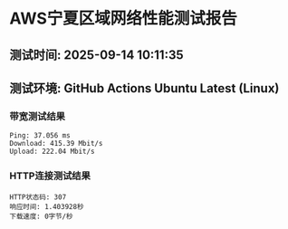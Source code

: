 # AWS宁夏区域网络性能测试报告
## 测试时间: 2025-09-14 10:11:35
## 测试环境: GitHub Actions Ubuntu Latest (Linux)

### 带宽测试结果
```
Ping: 37.056 ms
Download: 415.39 Mbit/s
Upload: 222.04 Mbit/s
```

### HTTP连接测试结果
```
HTTP状态码: 307
响应时间: 1.403928秒
下载速度: 0字节/秒
```

